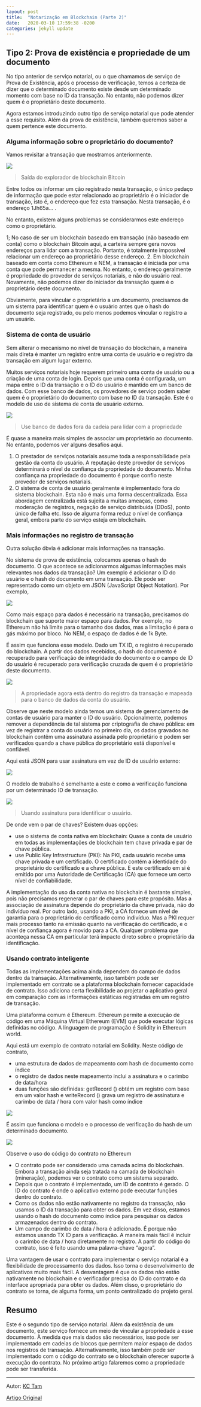 ```yaml
---
layout: post
title:  "Notarização em Blockchain (Parte 2)"
date:   2020-03-10 17:59:38 -0200
categories: jekyll update
---
```


## Tipo 2: Prova de existência e propriedade de um documento

No tipo anterior de serviço notarial, ou o que chamamos de serviço de Prova de Existência, após o processo de verificação, temos a certeza de dizer que o determinado documento existe desde um determinado momento com base no ID da transação. No entanto, não podemos dizer quem é o proprietário deste documento.

Agora estamos introduzindo outro tipo de serviço notarial que pode atender a esse requisito. Além da prova de existência, também queremos saber a quem pertence este documento.

### Alguma informação sobre o proprietário do documento?

Vamos revisitar a transação que mostramos anteriormente.

![](https://miro.medium.com/max/700/0*fiu1idvn5bLiN37V)

>Saída do explorador de blockchain Bitcoin

Entre todos os informar um ção registrado nesta transação, o único pedaço de informação que pode estar relacionado ao proprietário é o iniciador de transação, isto é, o endereço que fez esta transação. Nesta transação, é o endereço 1Jh65a… .

No entanto, existem alguns problemas se considerarmos este endereço como o proprietário.

1; No caso de ser um blockchain baseado em transação (não baseado em conta) como o blockchain Bitcoin aqui, a carteira sempre gera novos endereços para lidar com a transação. Portanto, é totalmente impossível relacionar um endereço ao proprietário desse endereço.
2. Em blockchain baseado em conta como Ethereum e NEM, a transação é iniciada por uma conta que pode permanecer a mesma. No entanto, o endereço geralmente é propriedade do provedor de serviços notariais, e não do usuário real. Novamente, não podemos dizer do iniciador da transação quem é o proprietário deste documento.

Obviamente, para vincular o proprietário a um documento, precisamos de um sistema para identificar quem é o usuário antes que o hash do documento seja registrado, ou pelo menos podemos vincular o registro a um usuário.

### Sistema de conta de usuário

Sem alterar o mecanismo no nível de transação do blockchain, a maneira mais direta é manter um registro entre uma conta de usuário e o registro da transação em algum lugar externo.

Muitos serviços notariais hoje requerem primeiro uma conta de usuário ou a criação de uma conta de login. Depois que uma conta é configurada, um mapa entre o ID da transação e o ID do usuário é mantido em um banco de dados. Com esse banco de dados, os provedores de serviço podem saber quem é o proprietário do documento com base no ID da transação.
Este é o modelo de uso de sistema de conta de usuário externo.


![](https://miro.medium.com/max/700/0*NmhAOfMVn_wzlOfm)

>Use banco de dados fora da cadeia para lidar com a propriedade

É quase a maneira mais simples de associar um proprietário ao documento. No entanto, podemos ver alguns desafios aqui.

1. O prestador de serviços notariais assume toda a responsabilidade pela gestão da conta do usuário. A reputação deste provedor de serviços determinará o nível de confiança da propriedade do documento. Minha confiança na propriedade do documento é porque confio neste provedor de serviços notariais.
2. O sistema de conta de usuário geralmente é implementado fora do sistema blockchain. Esta não é mais uma forma descentralizada. Essa abordagem centralizada está sujeita a muitas ameaças, como moderação de registros, negação de serviço distribuída (DDoS), ponto único de falha etc. Isso de alguma forma reduz o nível de confiança geral, embora parte do serviço esteja em blockchain.

### Mais informações no registro de transação

Outra solução óbvia é adicionar mais informações na transação.

No sistema de prova de existência, colocamos apenas o hash do documento. O que acontece se adicionarmos algumas informações mais relevantes nos dados da transação?
Um exemplo é adicionar o ID do usuário e o hash do documento em uma transação. Ele pode ser representado como um objeto em JSON (JavaScript Object Notation). Por exemplo,



![](https://miro.medium.com/max/552/0*DQDPCHhVJqr3qhCP)


Como mais espaço para dados é necessário na transação, precisamos do blockchain que suporte maior espaço para dados. Por exemplo, no Ethereum não há limite para o tamanho dos dados, mas a limitação é para o gás máximo por bloco. No NEM, o espaço de dados é de 1k Byte.

É assim que funciona esse modelo. Dado um TX ID, o registro é recuperado do blockchain. A partir dos dados recebidos, o hash do documento é recuperado para verificação de integridade do documento e o campo de ID do usuário é recuperado para verificação cruzada de quem é o proprietário deste documento.


![](https://miro.medium.com/max/700/0*k-8gJcQaj_n6Vn1l)

>A propriedade agora está dentro do registro da transação e mapeada para o banco de dados da conta do usuário.

Observe que neste modelo ainda temos um sistema de gerenciamento de contas de usuário para manter o ID do usuário. Opcionalmente, podemos remover a dependência de tal sistema por criptografia de chave pública: em vez de registrar a conta do usuário no primeiro dia, os dados gravados no blockchain contêm uma assinatura assinada pelo proprietário e podem ser verificados quando a chave pública do proprietário está disponível e confiável.

Aqui está JSON para usar assinatura em vez de ID de usuário externo:

![](https://miro.medium.com/max/700/0*Ck0KTxD-otpFlqZE)

O modelo de trabalho é semelhante a este e como a verificação funciona por um determinado ID de transação.

![](https://miro.medium.com/max/700/0*o3DG6lZZVj7hi5Ka)

>Usando assinatura para identificar o usuário.

De onde vem o par de chaves? Existem duas opções:

- use o sistema de conta nativa em blockchain: Quase a conta de usuário em todas as implementações de blockchain tem chave privada e par de chave pública.
- use Public Key Infrastructure (PKI): Na PKI, cada usuário recebe uma chave privada e um certificado. O certificado contém a identidade do proprietário do certificado e a chave pública. E este certificado em si é emitido por uma Autoridade de Certificação (CA) que fornece um certo nível de confiabilidade.

A implementação do uso da conta nativa no blockchain é bastante simples, pois não precisamos regenerar o par de chaves para este propósito. Mas a associação de assinatura depende do proprietário da chave privada, não do indivíduo real. Por outro lado, usando a PKI, a CA fornece um nível de garantia para o proprietário do certificado como indivíduo. Mas a PKI requer mais processo tanto na emissão quanto na verificação do certificado, e o nível de confiança agora é movido para a CA. Qualquer problema que aconteça nessa CA em particular terá impacto direto sobre o proprietário da identificação.

### Usando contrato inteligente

Todas as implementações acima ainda dependem do campo de dados dentro da transação. Alternativamente, isso também pode ser implementado em contrato se a plataforma blockchain fornecer capacidade de contrato. Isso adiciona certa flexibilidade ao projetar o aplicativo geral em comparação com as informações estáticas registradas em um registro de transação.

Uma plataforma comum é Ethereum. Ethereum permite a execução de código em uma Máquina Virtual Ethereum (EVM) que pode executar lógicas definidas no código. A linguagem de programação é Solidity in Ethereum world.

Aqui está um exemplo de contrato notarial em Solidity. Neste código de contrato,

- uma estrutura de dados de mapeamento com hash de documento como índice
- o registro de dados neste mapeamento inclui a assinatura e o carimbo de data/hora
- duas funções são definidas: getRecord () obtém um registro com base em um valor hash e writeRecord () grava um registro de assinatura e carimbo de data / hora com valor hash como índice


![](https://miro.medium.com/max/700/0*90Gqnvb5B64qy0td)

É assim que funciona o modelo e o processo de verificação do hash de um determinado documento.

![](https://miro.medium.com/max/700/0*RZqfXjvPBvpfonW7)


Observe o uso do código do contrato no Ethereum

- O contrato pode ser considerado uma camada acima do blockchain. Embora a transação ainda seja tratada na camada de blockchain (mineração), podemos ver o contrato como um sistema separado.
- Depois que o contrato é implementado, um ID de contrato é gerado. O ID do contrato é onde o aplicativo externo pode executar funções dentro do contrato.
- Como os dados não estão nativamente no registro da transação, não usamos o ID da transação para obter os dados. Em vez disso, estamos usando o hash do documento como índice para pesquisar os dados armazenados dentro do contrato.
- Um campo de carimbo de data / hora é adicionado. É porque não estamos usando TX ID para a verificação. A maneira mais fácil é incluir o carimbo de data / hora diretamente no registro. A partir do código do contrato, isso é feito usando uma palavra-chave “agora”.

Uma vantagem de usar o contrato para implementar o serviço notarial é a flexibilidade de processamento dos dados. Isso torna o desenvolvimento de aplicativos muito mais fácil. A desvantagem é que os dados não estão nativamente no blockchain e o verificador precisa do ID do contrato e da interface apropriada para obter os dados. Além disso, o proprietário do contrato se torna, de alguma forma, um ponto centralizado do projeto geral.

## Resumo

Este é o segundo tipo de serviço notarial. Além da existência de um documento, este serviço fornece um meio de vincular a propriedade a esse documento. À medida que mais dados são necessários, isso pode ser implementado em cadeias de blocos que permitem maior espaço de dados nos registros de transação. Alternativamente, isso também pode ser implementado com o código do contrato se o blockchain oferecer suporte à execução do contrato.
No próximo artigo falaremos como a propriedade pode ser transferida.

---

Autor: [KC Tam](https://medium.com/@kctheservant?source=post_sidebar--------------------------post_sidebar-----------)

[Artigo Original](https://medium.com/@kctheservant/notarization-in-blockchain-part-2-1a06d00eb72)



